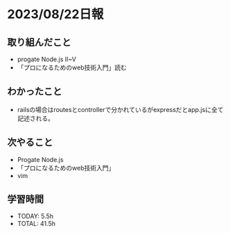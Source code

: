 # 2023/08/22日報


## 取り組んだこと
- progate Node.js II~V
- 「プロになるためのweb技術入門」読む

 
## わかったこと
- railsの場合はroutesとcontrollerで分かれているがexpressだとapp.jsに全て記述される。
  
## 次やること
- Progate Node.js
- 「プロになるためのweb技術入門」
- vim



## 学習時間
- TODAY: 5.5h
- TOTAL: 41.5h
